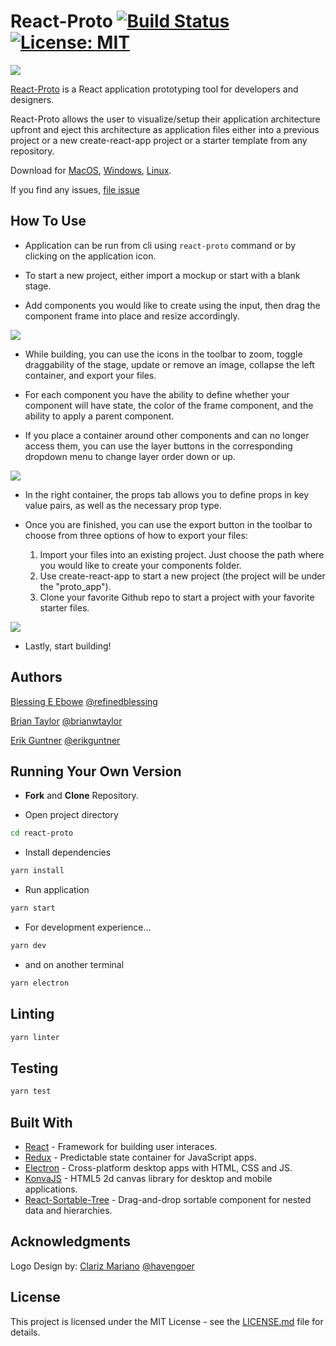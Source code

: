 # React-Proto [![Build Status](https://travis-ci.com/React-Proto/react-proto.svg?branch=master)](https://travis-ci.com/React-Proto/react-proto) [![License: MIT](https://img.shields.io/badge/License-MIT-blue.svg)](https://opensource.org/licenses/MIT) 

<img src="https://github.com/React-Proto/react-proto/blob/master/icons/png/64x64.png"/>
 
[React-Proto](https://react-proto.github.io/react-proto/) is a React application prototyping tool for developers and designers.

React-Proto allows the user to visualize/setup their application architecture upfront and eject this architecture as application files either into a previous project or a new create-react-app project or a starter template from any repository.

Download for [MacOS](https://github.com/React-Proto/react-proto/releases/download/v1.0.0/React-Proto-1.0.0.dmg), [Windows](https://github.com/React-Proto/react-proto/releases/download/v1.0.0/React-Proto.Web.Setup.1.0.0.exe), [Linux](https://github.com/React-Proto/react-proto/releases/download/v1.0.0/react-proto_1.0.0_amd64.deb).

If you find any issues, [file issue](https://github.com/React-Proto/react-proto/issues)

## How To Use

- Application can be run from cli  using ```react-proto``` command or by clicking on the application icon.

- To start a new project, either import a mockup or start with a blank stage.

- Add components you would like to create using the input, then drag the component frame into place and resize accordingly.

<img src="https://github.com/React-Proto/react-proto/blob/master/assets/dragging.gif"/>

- While building, you can use the icons in the toolbar to zoom, toggle draggability of the stage, update or remove an image, collapse the left container, and export your files.

- For each component you have the ability to define whether your component will have state, the color of the frame component, and the ability to apply a parent component.

- If you place a container around other components and can no longer access them, you can use the layer buttons in the corresponding dropdown menu to change layer order down or up.

<img src="https://github.com/React-Proto/react-proto/blob/master/assets/hierarchy.gif"/>

- In the right container, the props tab allows you to define props in key value pairs, as well as the necessary prop type.

- Once you are finished, you can use the export button in the toolbar to choose from three options of how to export your files: 
  1. Import your files into an existing project. Just choose the path where you would like to create your components folder.
  2. Use create-react-app to start a new project (the project will be under the "proto_app").
  3. Clone your favorite Github repo to start a project with your favorite starter files.

<img src="https://github.com/React-Proto/react-proto/blob/master/assets/export.gif"/>

- Lastly, start building!

## Authors

[Blessing E Ebowe](https://www.linkedin.com/in/blessingebowe/) [@refinedblessing](https://github.com/refinedblessing)

[Brian Taylor](https://www.linkedin.com/in/brianwtaylor/) [@brianwtaylor](https://github.com/brianwtaylor)

[Erik Guntner](https://www.linkedin.com/in/erik-guntner-9aa324b9/) [@erikguntner](https://github.com/erikguntner)

## Running Your Own Version

- **Fork** and **Clone** Repository.

- Open project directory

``` bash
cd react-proto
```

- Install dependencies

``` bash
yarn install
```

- Run application

``` bash
yarn start
```

- For development experience...

``` bash
yarn dev
```

- and on another terminal

``` bash
yarn electron
```

## Linting

``` bash
yarn linter
```

## Testing

```bash
yarn test
```

## Built With

- [React](https://reactjs.org/) - Framework for building user interaces.
- [Redux](https://redux.js.org/) - Predictable state container for JavaScript apps.
- [Electron](https://electronjs.org/) - Cross-platform desktop apps with HTML, CSS and JS.
- [KonvaJS](https://konvajs.github.io/) - HTML5 2d canvas library for desktop and mobile applications.
- [React-Sortable-Tree](https://github.com/frontend-collective/react-sortable-tree#options) - Drag-and-drop sortable component for nested data and hierarchies.

## Acknowledgments

Logo Design by: [Clariz Mariano](www.clarizmariano.com) [@havengoer](https://github.com/havengoer)

## License

This project is licensed under the MIT License - see the [LICENSE.md](https://github.com/React-Proto/react-proto/blob/master/LICENSE.md) file for details.

